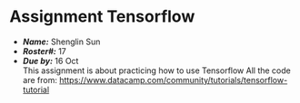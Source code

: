 # Assignment Tensorflow
- ***Name:*** Shenglin Sun
- ***Roster#:*** 17
- ***Due by:*** 16 Oct\
This assignment is about practicing how to use Tensorflow
All the code are from: https://www.datacamp.com/community/tutorials/tensorflow-tutorial
